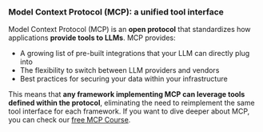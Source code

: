 ### Model Context Protocol (MCP): a unified tool interface

Model Context Protocol (MCP) is an **open protocol** that standardizes how applications **provide tools to LLMs**. MCP provides:

- A growing list of pre-built integrations that your LLM can directly plug into
- The flexibility to switch between LLM providers and vendors
- Best practices for securing your data within your infrastructure

This means that **any framework implementing MCP can leverage tools defined within the protocol**, eliminating the need to reimplement the same tool interface for each framework.
If you want to dive deeper about MCP, you can check our [free MCP Course](https://huggingface.co/learn/mcp-course/).